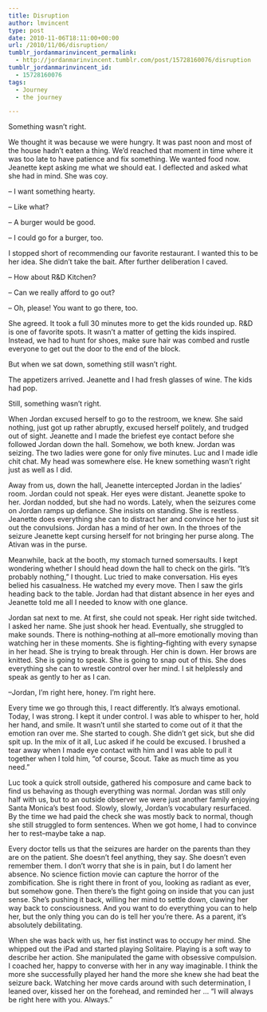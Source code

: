 ```yaml
---
title: Disruption
author: lmvincent
type: post
date: 2010-11-06T18:11:00+00:00
url: /2010/11/06/disruption/
tumblr_jordanmarinvincent_permalink:
  - http://jordanmarinvincent.tumblr.com/post/15728160076/disruption
tumblr_jordanmarinvincent_id:
  - 15728160076
tags:
  - Journey
  - the journey

---
```

Something wasn&rsquo;t right.

We thought it was because we were hungry. It was past noon and most of the house hadn&rsquo;t eaten a thing. We&rsquo;d reached that moment in time where it was too late to have patience and fix something. We wanted food now. Jeanette kept asking me what we should eat. I deflected and asked what she had in mind. She was coy.

&ndash; I want something hearty.

&ndash; Like what?

&ndash; A burger would be good.

&ndash; I could go for a burger, too.

I stopped short of recommending our favorite restaurant. I wanted this to be her idea. She didn&rsquo;t take the bait. After further deliberation I caved.

&ndash; How about R&D Kitchen?

&ndash; Can we really afford to go out?

&ndash; Oh, please! You want to go there, too.

She agreed. It took a full 30 minutes more to get the kids rounded up. R&D is one of favorite spots. It wasn&rsquo;t a matter of getting the kids inspired. Instead, we had to hunt for shoes, make sure hair was combed and rustle everyone to get out the door to the end of the block.

But when we sat down, something still wasn&rsquo;t right.

The appetizers arrived. Jeanette and I had fresh glasses of wine. The kids had pop. 

Still, something wasn&rsquo;t right.

When Jordan excused herself to go to the restroom, we knew. She said nothing, just got up rather abruptly, excused herself politely, and trudged out of sight. Jeanette and I made the briefest eye contact before she followed Jordan down the hall. Somehow, we both knew. Jordan was seizing. The two ladies were gone for only five minutes. Luc and I made idle chit chat. My head was somewhere else. He knew something wasn&rsquo;t right just as well as I did.

Away from us, down the hall, Jeanette intercepted Jordan in the ladies&rsquo; room. Jordan could not speak. Her eyes were distant. Jeanette spoke to her. Jordan nodded, but she had no words. Lately, when the seizures come on Jordan ramps up defiance. She insists on standing. She is restless. Jeanette does everything she can to distract her and convince her to just sit out the convulsions. Jordan has a mind of her own. In the throes of the seizure Jeanette kept cursing herself for not bringing her purse along. The Ativan was in the purse.

Meanwhile, back at the booth, my stomach turned somersaults. I kept wondering whether I should head down the hall to check on the girls. &ldquo;It&rsquo;s probably nothing,&rdquo; I thought. Luc tried to make conversation. His eyes belied his casualness. He watched my every move. Then I saw the girls heading back to the table. Jordan had that distant absence in her eyes and Jeanette told me all I needed to know with one glance.

Jordan sat next to me. At first, she could not speak. Her right side twitched. I asked her name. She just shook her head. Eventually, she struggled to make sounds. There is nothing&ndash;nothing at all&ndash;more emotionally moving than watching her in these moments. She is fighting&ndash;fighting with every synapse in her head. She is trying to break through. Her chin is down. Her brows are knitted. She is going to speak. She is going to snap out of this. She does everything she can to wrestle control over her mind. I sit helplessly and speak as gently to her as I can.

&ndash;Jordan, I&rsquo;m right here, honey. I&rsquo;m right here.

Every time we go through this, I react differently. It&rsquo;s always emotional. Today, I was strong. I kept it under control. I was able to whisper to her, hold her hand, and smile. It wasn&rsquo;t until she started to come out of it that the emotion ran over me. She started to cough. She didn&rsquo;t get sick, but she did spit up. In the mix of it all, Luc asked if he could be excused. I brushed a tear away when I made eye contact with him and I was able to pull it together when I told him, &ldquo;of course, Scout. Take as much time as you need.&rdquo;

Luc took a quick stroll outside, gathered his composure and came back to find us behaving as though everything was normal. Jordan was still only half with us, but to an outside observer we were just another family enjoying Santa Monica&rsquo;s best food. Slowly, slowly, Jordan&rsquo;s vocabulary resurfaced. By the time we had paid the check she was mostly back to normal, though she still struggled to form sentences. When we got home, I had to convince her to rest&ndash;maybe take a nap.

Every doctor tells us that the seizures are harder on the parents than they are on the patient. She doesn&rsquo;t feel anything, they say. She doesn&rsquo;t even remember them. I don&rsquo;t worry that she is in pain, but I do lament her absence. No science fiction movie can capture the horror of the zombification. She is right there in front of you, looking as radiant as ever, but somehow gone. Then there&rsquo;s the fight going on inside that you can just sense. She&rsquo;s pushing it back, willing her mind to settle down, clawing her way back to consciousness. And you want to do everything you can to help her, but the only thing you can do is tell her you&rsquo;re there. As a parent, it&rsquo;s absolutely debilitating.

When she was back with us, her fist instinct was to occupy her mind. She whipped out the iPad and started playing Solitaire. Playing is a soft way to describe her action. She manipulated the game with obsessive compulsion. I coached her, happy to converse with her in any way imaginable. I think the more she successfully played her hand the more she knew she had beat the seizure back. Watching her move cards around with such determination, I leaned over, kissed her on the forehead, and reminded her &hellip; &ldquo;I will always be right here with you. Always.&rdquo;

<div class="blogger-post-footer">
  <img loading="lazy" width="1" height="1" src="https://blogger.googleusercontent.com/tracker/9039099668816362935-6153779766686353263?l=jordansjourney2.blogspot.com" alt="" />
</div>